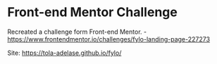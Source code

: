 # Front-end Mentor Challenge
Recreated a challenge form Front-end Mentor. - https://www.frontendmentor.io/challenges/fylo-landing-page-227273


Site: https://tola-adelase.github.io/fylo/
